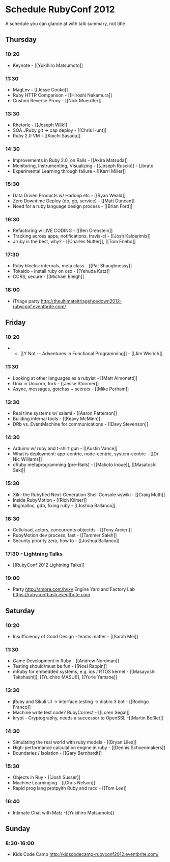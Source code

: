 # Schedule RubyConf 2012

A schedule you can glance at with talk summary, not title

## Thursday

### 10:20 
* Keynote - [[Yukihiro Matsumoto]]

### 11:30
* MagLev - [[Jesse Cooke]]
* Ruby HTTP Comparison - [[Hiroshi Nakamura]]
* Custom Reverse Proxy - [[Nick Muerdter]]


### 13:30
* Rhetoric -  [[Joseph Wilk]]
* SOA JRuby git -> cap deploy - [[Chris Hunt]]
* Ruby 2.0 VM - [[Koichi Sasada]]

### 14:30
* Improvements in Ruby 2.0, on Rails - [[Akira Matsuda]]
* Monitoring, Instrumenting, Visualizing - [[Joseph Ruscio]] - Librato
* Experimental Learning through failure - [[Kerri Miller]]

### 15:30
* Data Driven Products w/ Hadoop etc - [[Ryan Weald]]
* Zero Downtime Deploy (db, gb, service) - [[Matt Duncan]]
* Need for a ruby language design process - [[Brian Ford]]

### 16:30
* Refactoring w LIVE CODING - [[Ben Orenstein]]
* Tracking across apps, notifications, travis-ci - [[Josh Kalderimis]]
* Jruby is the best, why? - [[Charles Nutter]], [[Tom Enebo]]

### 17:30
* Ruby blocks: internals, meta class - [[Pat Shaughnessy]]
* Tokaido - install ruby on osx - [[Yehuda Katz]]
* CORS, secure - [[Michael Bleigh]]

### 18:00
* iTriage party http://theultimateitriagehoedown2012-rubyconf.eventbrite.com/


## Friday

### 10:20
* * [[Y Not -- Adventures in Functional Programming]] - [[Jim Weirich]]

### 11:30
* Looking at other languages as a rubyist - [[Matt Aimonetti]]
* Unix in Unicorn, fork - [[Jesse Storimer]]
* Async, messages, gotchas + secrets - [[Mike Perham]]


### 13:30
* Real time systems w/ salami - [[Aaron Patterson]]
* Building internal tools - [[Keavy McMinn]]
* DRb vs. EventMachine for communications - [[Davy Stevenson]]

### 14:30
* Arduino w/ ruby and t-shirt gun - [[Austin Vance]]
* What is deployment: app-centric, node-centric, system-centric - [[Dr Nic Williams]]
* dRuby metaprogramming (pre-Rails) - [[Makoto Inoue]], [[Masatoshi Seki]]

### 15:30
* Xiki: the Rubyfied Next-Generation Shell Console w/wiki - [[Craig Muth]]
* Inside RubyMotion - [[Rich Kilmer]]
* libgmalloc, gdb, fixing ruby - [[Joshua Ballanco]]

### 16:30
* Celluload, actors, concurrents objectds - [[Tony Arcieri]]
* RubyMotion dev process, fast - [[Tammer Saleh]]
* Security priority zero, how to - [[Joshua Ballanco]]

### 17:30 - Lightning Talks
* [[RubyConf 2012 Lightning Talks]]

### 19:00
* Party http://smore.com/hyxv Engine Yard and Factory Lab https://rubyconfbash.eventbrite.com

## Saturday

### 10:20
* Insufficiency of Good Design - teams matter - [[Sarah Mei]]

### 11:30
* Game Development in Ruby - [[Andrew Nordman]]
* Testing should/must be fun - [[Noel Rappin]]
* mRuby for embedded systems, e.g. ios / RTOS kernel - [[Masayoshi Takahashi]], [[Yuichiro MASUI]], [[Yurie Yamane]]

### 13:30
* jRuby and Sikuli UI -> interface testing -> diablo 3 bot - [[Rodrigo Franco]]
* Machine write test code? RubyCorrect - [[Loren Segal]]
* krypt - Cryptography, needs a successor to OpenSSL -[[Martin Boßlet]]

### 14:30
* Simulating the real world with ruby models - [[Bryan Liles]]
* High-performance calculation engine in ruby - [[Dennis Schoenmakers]]
* Boundaries / Isolation - [[Gary Bernhardt]]

### 15:30
* Objects in Ruy - [[Josh Susser]]
* Machine Learninging - [[Chris Nelson]]
* Rapid prog lang protpyith Ruby and racc - [[Tom Lee]]

### 16:40
* Intimate Chat with Matz -[[Yukihiro Matsumoto]]

## Sunday

### 8:30-16:00
* Kids Code Camp http://kidscodecamp-rubyconf2012.eventbrite.com/